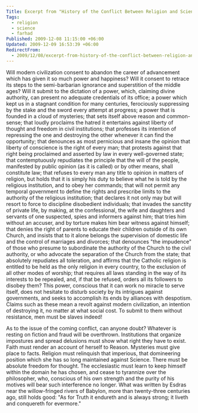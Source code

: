 ```yaml
---
Title: Excerpt from "History of the Conflict Between Religion and Science" By John William Draper
Tags:
  - religion
  - science
  - farhad
Published: 2009-12-08 11:15:00 +06:00
Updated: 2009-12-09 16:53:39 +06:00
RedirectFrom:
  - 2009/12/08/excerpt-from-history-of-the-conflict-between-religion-and-science-by-john-william-draper/
---
```


Will modern civilization consent to abandon the career of advancement which has given it so much power and happiness? Will it consent to retrace its steps to the semi-barbarian ignorance and superstition of the middle ages? Will it submit to the dictation of a power, which, claiming divine authority, can present no adequate credentials of its office; a power which kept us in a stagnant condition for many centuries, ferociously suppressing by the stake and the sword every attempt at progress; a power that is founded in a cloud of mysteries; that sets itself above reason and common-sense; that loudly proclaims the hatred it entertains against liberty of thought and freedom in civil institutions; that professes its intention of repressing the one and destroying the other whenever it can find the opportunity; that denounces as most pernicious and insane the opinion that liberty of conscience is the right of every man; that protests against that right being proclaimed and asserted by law in every well-governed state; that contemptuously repudiates the principle that the will of the people, manifested by public opinion (as it is called) or by other means, shall constitute law; that refuses to every man any title to opinion in matters of religion, but holds that it is simply his duty to believe what he is told by the religious institution, and to obey her commands; that will not permit any temporal government to define the rights and prescribe limits to the authority of the religious institution; that declares it not only may but will resort to force to discipline disobedient individuals; that invades the sanctity of private life, by making, at the confessional, the wife and daughters and servants of one suspected, spies and informers against him; that tries him without an accuser, and by torture makes him bear witness against himself; that denies the right of parents to educate their children outside of its own Church, and insists that to it alone belongs the supervision of domestic life and the control of marriages and divorces; that denounces "the impudence" of those who presume to subordinate the authority of the Church to the civil authority, or who advocate the separation of the Church from the state; that absolutely repudiates all toleration, and affirms that the Catholic religion is entitled to be held as the only religion in every country, to the exclusion of all other modes of worship; that requires all laws standing in the way of its interests to be repealed, and, if that be refused, orders all its followers to disobey them? This power, conscious that it can work no miracle to serve itself, does not hesitate to disturb society by its intrigues against governments, and seeks to accomplish its ends by alliances with despotism. Claims such as these mean a revolt against modern civilization, an intention of destroying it, no matter at what social cost. To submit to them without resistance, men must be slaves indeed! 

As to the issue of the coming conflict, can anyone doubt? Whatever is resting on fiction and fraud will be overthrown. Institutions that organize impostures and spread delusions must show what right they have to exist. Faith must render an account of herself to Reason. Mysteries must give place to facts. Religion must relinquish that imperious, that domineering position which she has so long maintained against Science. There must be absolute freedom for thought. The ecclesiastic must learn to keep himself within the domain he has chosen, and cease to tyrannize over the philosopher, who, conscious of his own strength and the purity of his motives will bear such interference no longer. What was written by Esdras near the willow-fringed rivers of Babylon, more than twenty-three centuries ago, still holds good: "As for Truth it endureth and is always strong; it liveth and conquereth for evermore."

